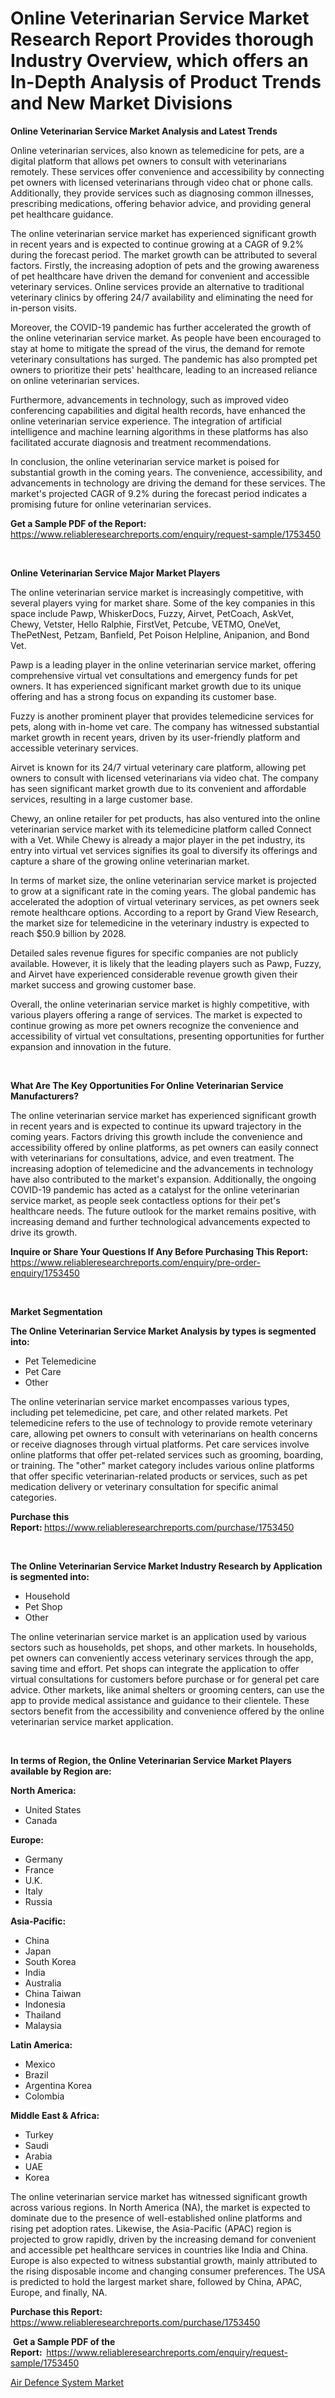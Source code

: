 <p><h1>Online Veterinarian Service Market Research Report Provides thorough Industry Overview, which offers an In-Depth Analysis of Product Trends and New Market Divisions</h1></p><p><strong>Online Veterinarian Service Market Analysis and Latest Trends</strong></p>
<p><p>Online veterinarian services, also known as telemedicine for pets, are a digital platform that allows pet owners to consult with veterinarians remotely. These services offer convenience and accessibility by connecting pet owners with licensed veterinarians through video chat or phone calls. Additionally, they provide services such as diagnosing common illnesses, prescribing medications, offering behavior advice, and providing general pet healthcare guidance.</p><p>The online veterinarian service market has experienced significant growth in recent years and is expected to continue growing at a CAGR of 9.2% during the forecast period. The market growth can be attributed to several factors. Firstly, the increasing adoption of pets and the growing awareness of pet healthcare have driven the demand for convenient and accessible veterinary services. Online services provide an alternative to traditional veterinary clinics by offering 24/7 availability and eliminating the need for in-person visits.</p><p>Moreover, the COVID-19 pandemic has further accelerated the growth of the online veterinarian service market. As people have been encouraged to stay at home to mitigate the spread of the virus, the demand for remote veterinary consultations has surged. The pandemic has also prompted pet owners to prioritize their pets' healthcare, leading to an increased reliance on online veterinarian services.</p><p>Furthermore, advancements in technology, such as improved video conferencing capabilities and digital health records, have enhanced the online veterinarian service experience. The integration of artificial intelligence and machine learning algorithms in these platforms has also facilitated accurate diagnosis and treatment recommendations.</p><p>In conclusion, the online veterinarian service market is poised for substantial growth in the coming years. The convenience, accessibility, and advancements in technology are driving the demand for these services. The market's projected CAGR of 9.2% during the forecast period indicates a promising future for online veterinarian services.</p></p>
<p><strong>Get a Sample PDF of the Report:&nbsp;</strong> <a href="https://www.reliableresearchreports.com/enquiry/request-sample/1753450">https://www.reliableresearchreports.com/enquiry/request-sample/1753450</a></p>
<p>&nbsp;</p>
<p><strong>Online Veterinarian Service Major Market Players</strong></p>
<p><p>The online veterinarian service market is increasingly competitive, with several players vying for market share. Some of the key companies in this space include Pawp, WhiskerDocs, Fuzzy, Airvet, PetCoach, AskVet, Chewy, Vetster, Hello Ralphie, FirstVet, Petcube, VETMO, OneVet, ThePetNest, Petzam, Banfield, Pet Poison Helpline, Anipanion, and Bond Vet.</p><p>Pawp is a leading player in the online veterinarian service market, offering comprehensive virtual vet consultations and emergency funds for pet owners. It has experienced significant market growth due to its unique offering and has a strong focus on expanding its customer base.</p><p>Fuzzy is another prominent player that provides telemedicine services for pets, along with in-home vet care. The company has witnessed substantial market growth in recent years, driven by its user-friendly platform and accessible veterinary services.</p><p>Airvet is known for its 24/7 virtual veterinary care platform, allowing pet owners to consult with licensed veterinarians via video chat. The company has seen significant market growth due to its convenient and affordable services, resulting in a large customer base.</p><p>Chewy, an online retailer for pet products, has also ventured into the online veterinarian service market with its telemedicine platform called Connect with a Vet. While Chewy is already a major player in the pet industry, its entry into virtual vet services signifies its goal to diversify its offerings and capture a share of the growing online veterinarian market.</p><p>In terms of market size, the online veterinarian service market is projected to grow at a significant rate in the coming years. The global pandemic has accelerated the adoption of virtual veterinary services, as pet owners seek remote healthcare options. According to a report by Grand View Research, the market size for telemedicine in the veterinary industry is expected to reach $50.9 billion by 2028.</p><p>Detailed sales revenue figures for specific companies are not publicly available. However, it is likely that the leading players such as Pawp, Fuzzy, and Airvet have experienced considerable revenue growth given their market success and growing customer base.</p><p>Overall, the online veterinarian service market is highly competitive, with various players offering a range of services. The market is expected to continue growing as more pet owners recognize the convenience and accessibility of virtual vet consultations, presenting opportunities for further expansion and innovation in the future.</p></p>
<p>&nbsp;</p>
<p><strong>What Are The Key Opportunities For Online Veterinarian Service Manufacturers?</strong></p>
<p><p>The online veterinarian service market has experienced significant growth in recent years and is expected to continue its upward trajectory in the coming years. Factors driving this growth include the convenience and accessibility offered by online platforms, as pet owners can easily connect with veterinarians for consultations, advice, and even treatment. The increasing adoption of telemedicine and the advancements in technology have also contributed to the market's expansion. Additionally, the ongoing COVID-19 pandemic has acted as a catalyst for the online veterinarian service market, as people seek contactless options for their pet's healthcare needs. The future outlook for the market remains positive, with increasing demand and further technological advancements expected to drive its growth.</p></p>
<p><strong>Inquire or Share Your Questions If Any Before Purchasing This Report:</strong> <a href="https://www.reliableresearchreports.com/enquiry/pre-order-enquiry/1753450">https://www.reliableresearchreports.com/enquiry/pre-order-enquiry/1753450</a></p>
<p>&nbsp;</p>
<p><strong>Market Segmentation</strong></p>
<p><strong>The Online Veterinarian Service Market Analysis by types is segmented into:</strong></p>
<p><ul><li>Pet Telemedicine</li><li>Pet Care</li><li>Other</li></ul></p>
<p><p>The online veterinarian service market encompasses various types, including pet telemedicine, pet care, and other related markets. Pet telemedicine refers to the use of technology to provide remote veterinary care, allowing pet owners to consult with veterinarians on health concerns or receive diagnoses through virtual platforms. Pet care services involve online platforms that offer pet-related services such as grooming, boarding, or training. The "other" market category includes various online platforms that offer specific veterinarian-related products or services, such as pet medication delivery or veterinary consultation for specific animal categories.</p></p>
<p><strong>Purchase this Report:&nbsp;</strong><a href="https://www.reliableresearchreports.com/purchase/1753450">https://www.reliableresearchreports.com/purchase/1753450</a></p>
<p>&nbsp;</p>
<p><strong>The Online Veterinarian Service Market Industry Research by Application is segmented into:</strong></p>
<p><ul><li>Household</li><li>Pet Shop</li><li>Other</li></ul></p>
<p><p>The online veterinarian service market is an application used by various sectors such as households, pet shops, and other markets. In households, pet owners can conveniently access veterinary services through the app, saving time and effort. Pet shops can integrate the application to offer virtual consultations for customers before purchase or for general pet care advice. Other markets, like animal shelters or grooming centers, can use the app to provide medical assistance and guidance to their clientele. These sectors benefit from the accessibility and convenience offered by the online veterinarian service market application.</p></p>
<p>&nbsp;</p>
<p><strong>In terms of Region, the Online Veterinarian Service Market Players available by Region are:</strong></p>
<p>
    <p> <strong> North America: </strong>
        <ul>
            <li>United States</li>
            <li>Canada</li>
        </ul>
        </p> 
    <p> <strong> Europe: </strong>
        <ul>
            <li>Germany</li>
            <li>France</li>
            <li>U.K.</li>
            <li>Italy</li>
            <li>Russia</li>
        </ul>
        </p> 
    <p> <strong> Asia-Pacific: </strong>
        <ul>
            <li>China</li>
            <li>Japan</li>
            <li>South Korea</li>
            <li>India</li>
            <li>Australia</li>
            <li>China Taiwan</li>
            <li>Indonesia</li>
            <li>Thailand</li>
            <li>Malaysia</li>
        </ul>
        </p> 
    <p> <strong> Latin America: </strong>
        <ul>
            <li>Mexico</li>
            <li>Brazil</li>
            <li>Argentina Korea</li>
            <li>Colombia</li>
        </ul>
        </p> 
    <p> <strong> Middle East & Africa: </strong>
        <ul>
            <li>Turkey</li>
            <li>Saudi</li>
            <li>Arabia</li>
            <li>UAE</li>
            <li>Korea</li>
        </ul>
    </p>
    </p>
<p><p>The online veterinarian service market has witnessed significant growth across various regions. In North America (NA), the market is expected to dominate due to the presence of well-established online platforms and rising pet adoption rates. Likewise, the Asia-Pacific (APAC) region is projected to grow rapidly, driven by the increasing demand for convenient and accessible pet healthcare services in countries like India and China. Europe is also expected to witness substantial growth, mainly attributed to the rising disposable income and changing consumer preferences. The USA is predicted to hold the largest market share, followed by China, APAC, Europe, and finally, NA.</p></p>
<p><strong>Purchase this Report: </strong><a href="https://www.reliableresearchreports.com/purchase/1753450">https://www.reliableresearchreports.com/purchase/1753450</a></p>
<p>&nbsp;<strong>Get a Sample PDF of the Report:&nbsp;&nbsp;</strong><a href="https://www.reliableresearchreports.com/enquiry/request-sample/1753450">https://www.reliableresearchreports.com/enquiry/request-sample/1753450</a></p>
<p><strong></strong></p>
<p><p><a href="https://medium.com/@suepiper766/air-defence-system-market-exploring-market-share-market-trends-and-future-growth-de50654dfe5b">Air Defence System Market</a></p></p>